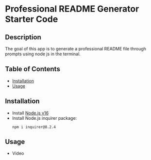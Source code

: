 # Professional README Generator Starter Code

## Description
The goal of this app is to generate a professional README file through prompts using node js in the terminal.

## Table of Contents
- [Installation](#installation)
- [Usage](#usage)

## Installation
- Install [Node.js v16](https://nodejs.org/en/blog/release/v16.16.0/)
- Install Node.js inquirer package:
  ```
  npm i inquirer@8.2.4
  ```

## Usage

- Video
